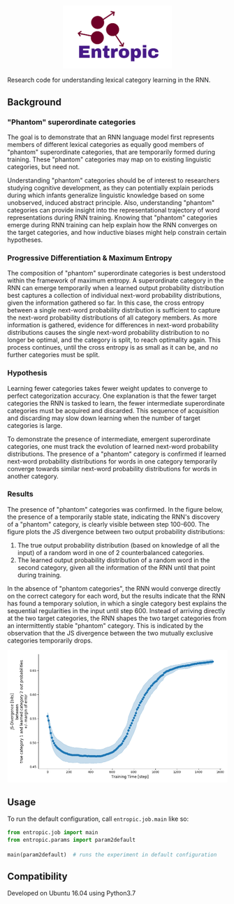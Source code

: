 <div align="center">
 <img src="images/logo.png" width="250">
</div>


Research code for understanding lexical category learning in the RNN.

## Background

### "Phantom" superordinate categories

The goal is to demonstrate that an RNN language model first represents members of different lexical categories as equally good members of "phantom" superordinate categories,
that are temporarily formed during training.
These "phantom" categories may map on to existing linguistic categories, but need not.

Understanding "phantom" categories should be of interest to researchers studying cognitive development,
 as they can potentially explain periods during which infants generalize linguistic knowledge based on some unobserved, induced abstract principle.
Also, understanding "phantom" categories can provide insight into the representational trajectory of word representations during RNN training.
Knowing that "phantom" categories emerge during RNN training can help explain how the RNN converges on the target categories, and how inductive biases might help constrain certain hypotheses.

### Progressive Differentiation & Maximum Entropy

The composition of "phantom" superordinate categories is best understood within the framework of maximum entropy.
A superordinate category in the RNN can emerge temporarily when a learned output probability distribution best captures a collection of individual next-word probability distributions,
 given the information gathered so far.
In this case, the cross entropy between a single next-word probability distribution is sufficient to capture the next-word probability distributions of all category members. 
As more information is gathered, evidence for differences in next-word probability distributions causes the single next-word probability distribution to no longer be optimal, and the category is split,
to reach optimality again.
This process continues, until the cross entropy is as small as it can be, and no further categories must be split.

### Hypothesis

Learning fewer categories takes fewer weight updates to converge to perfect categorization accuracy.
One explanation is that the fewer target categories the RNN is tasked to learn, the fewer intermediate superordinate categories must be acquired and discarded.
This sequence of acquisition and discarding may slow down learning when the number of target categories is large.

To demonstrate the presence of intermediate, emergent superordinate categories, one must track the evolution of learned next-word probability distributions.
The presence of a "phantom" category is confirmed if learned next-word probability distributions for words in one category temporarily converge towards similar next-word probability distributions for words in another category.

### Results

The presence of "phantom" categories was confirmed.
In the figure below, the presence of a temporarily stable state, indicating the RNN's discovery of a "phantom" category,
 is clearly visible between step 100-600.
The figure plots the JS divergence between two output probability distributions:
1. The true output probability distribution (based on knowledge of all the input) of a random word in one of 2 counterbalanced categories.
2. The learned output probability distribution of a random word in the second category, given all the information of the RNN until that point during training.

In the absence of "phantom categories", the RNN would converge directly on the correct category for each word,
but the results indicate that the RNN has found a temporary solution, in which a single category best explains the sequential regularities in the input until step 600.
Instead of arriving directly at the two target categories, the RNN shapes the two target categories from an intermittently stable "phantom" category.
This is indicated by the observation that the JS divergence between the two mutually exclusive categories temporarily drops.


<div align="center">
 <img src="images/dp_0_1.png" width="600">
</div>


## Usage

To run the default configuration, call `entropic.job.main` like so:

```python
from entropic.job import main
from entropic.params import param2default

main(param2default)  # runs the experiment in default configuration
```

## Compatibility

Developed on Ubuntu 16.04 using Python3.7
